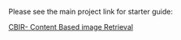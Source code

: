Please see the main project link for starter guide:

<a href='http://cbir.sundeepmachado.com'>CBIR- Content Based image Retrieval </a>